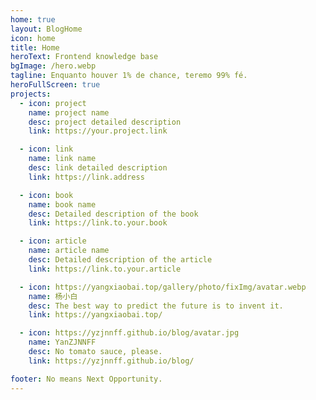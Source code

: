 ```yaml
---
home: true
layout: BlogHome
icon: home
title: Home
heroText: Frontend knowledge base
bgImage: /hero.webp
tagline: Enquanto houver 1% de chance, teremo 99% fé.
heroFullScreen: true
projects:
  - icon: project
    name: project name
    desc: project detailed description
    link: https://your.project.link

  - icon: link
    name: link name
    desc: link detailed description
    link: https://link.address

  - icon: book
    name: book name
    desc: Detailed description of the book
    link: https://link.to.your.book

  - icon: article
    name: article name
    desc: Detailed description of the article
    link: https://link.to.your.article

  - icon: https://yangxiaobai.top/gallery/photo/fixImg/avatar.webp
    name: 杨小白
    desc: The best way to predict the future is to invent it.
    link: https://yangxiaobai.top/

  - icon: https://yzjnnff.github.io/blog/avatar.jpg
    name: YanZJNNFF
    desc: No tomato sauce, please.
    link: https://yzjnnff.github.io/blog/

footer: No means Next Opportunity.
---
```

